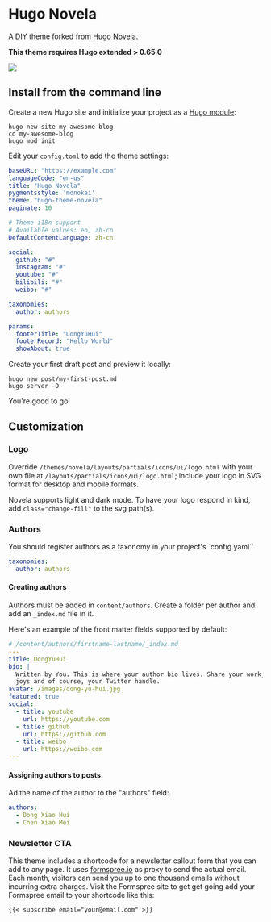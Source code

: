 # Hugo Novela

A DIY theme forked from [Hugo Novela](https://github.com/forestryio/hugo-theme-novela).

**This theme requires Hugo extended > 0.65.0**

![](https://raw.githubusercontent.com/forestryio/hugo-theme-novela/master/images/tn.png)

## Install from the command line

Create a new Hugo site and initialize your project as a [Hugo module](https://gohugo.io/hugo-modules/use-modules/):

```
hugo new site my-awesome-blog
cd my-awesome-blog
hugo mod init
```

Edit your `config.toml` to add the theme settings:

```yaml
baseURL: "https://example.com"
languageCode: "en-us"
title: "Hugo Novela"
pygmentsstyle: 'monokai'
theme: "hugo-theme-novela"
paginate: 10

# Theme i18n support
# Available values: en, zh-cn
DefaultContentLanguage: zh-cn

social:
  github: "#"
  instagram: "#"
  youtube: "#"
  bilibili: "#"
  weibo: "#"

taxonomies:
  author: authors

params:
  footerTitle: "DongYuHui"
  footerRecord: "Hello World"
  showAbout: true
```

Create your first draft post and preview it locally:

```
hugo new post/my-first-post.md
hugo server -D
```

You're good to go!

## Customization

### Logo

Override `/themes/novela/layouts/partials/icons/ui/logo.html` with your own file at `/layouts/partials/icons/ui/logo.html`; include your logo in SVG format for desktop and mobile formats. 

Novela supports light and dark mode. To have your logo respond in kind, add `class="change-fill"` to the svg path(s).

### Authors

You should register authors as a taxonomy in your project's `config.yaml``

```yaml
taxonomies:
  author: authors
```

#### Creating authors

Authors must be added in `content/authors`.
Create a folder per author and add an `_index.md` file in it.

Here's an example of the front matter fields supported by default:

```yaml
# /content/authors/firstname-lastname/_index.md
---
title: DongYuHui
bio: |
  Written by You. This is where your author bio lives. Share your work, your
  joys and of course, your Twitter handle.
avatar: /images/dong-yu-hui.jpg
featured: true
social:
  - title: youtube
    url: https://youtube.com
  - title: github
    url: https://github.com
  - title: weibo
    url: https://weibo.com
---
```

#### Assigning authors to posts.
Ad the name of the author to the "authors" field:

```yaml
authors:
  - Dong Xiao Hui
  - Chen Xiao Mei
```

### Newsletter CTA

This theme includes a shortcode for a newsletter callout form that you can add to any page. 
It uses [formspree.io](//formspree.io/) as proxy to send the actual email. Each month, visitors can send you up to one thousand emails without incurring extra charges. Visit the Formspree site to get get going add your Formspree email to your shortcode like this:

```
{{< subscribe email="your@email.com" >}}
```